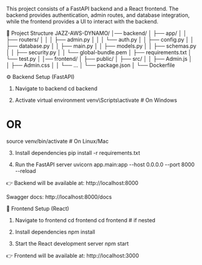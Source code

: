 This project consists of a FastAPI backend and a React frontend. The backend provides authentication, admin routes, and database integration, while the frontend provides a UI to interact with the backend.

📂 Project Structure
JAZZ-AWS-DYNAMO/
│── backend/
│   ├── app/
│   │   ├── routers/
│   │   │   ├── admin.py
│   │   │   └── auth.py
│   │   ├── config.py
│   │   ├── database.py
│   │   ├── main.py
│   │   ├── models.py
│   │   ├── schemas.py
│   │   ├── security.py
│   │   └── global-bundle.pem
│   ├── requirements.txt
│   └── test.py
│
│── frontend/
│   ├── public/
│   ├── src/
│   │   ├── Admin.js
│   │   ├── Admin.css
│   │   └── ...
│   └── package.json
│
└── Dockerfile

⚙️ Backend Setup (FastAPI)
1. Navigate to backend
cd backend

2. Activate virtual environment
venv\Scripts\activate    # On Windows
# OR
source venv/bin/activate # On Linux/Mac

3. Install dependencies
pip install -r requirements.txt

4. Run the FastAPI server
uvicorn app.main:app --host 0.0.0.0 --port 8000 --reload


👉 Backend will be available at:
http://localhost:8000

Swagger docs:
http://localhost:8000/docs

🎨 Frontend Setup (React)
1. Navigate to frontend
cd frontend
cd frontend   # if nested

2. Install dependencies
npm install

3. Start the React development server
npm start


👉 Frontend will be available at:
http://localhost:3000
